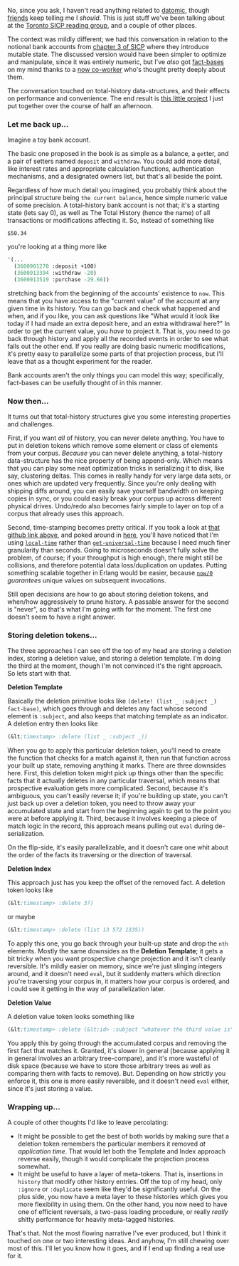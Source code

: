 No, since you ask, I haven't read anything related to [datomic](http://www.datomic.com/), though [friends](https://github.com/CompSciCabal) keep telling me I *should*. This is just stuff we've been talking about at the [Toronto SICP reading group](https://github.com/CompSciCabal/SMRTYPRTY/tree/master/sicp), and a couple of other places.

The context was mildly different; we had this conversation in relation to the notional bank accounts from [chapter 3 of SICP](http://mitpress.mit.edu/sicp/full-text/book/book-Z-H-19.html#%_chap_3) where they introduce mutable state. The discussed version would have been simpler to optimize and manipulate, since it was entirely numeric, but I've *also* got [fact-bases](https://en.wikipedia.org/wiki/Triplestore) on my mind thanks to a [now co-worker](https://github.com/guitarvydas) who's thought pretty deeply about them.

The conversation touched on total-history data-structures, and their effects on performance and convenience. The end result is [this little project](https://github.com/Inaimathi/fact-base) I just put together over the course of half an afternoon.

### Let me back up...

Imagine a toy bank account.

The basic one proposed in the book is as simple as a balance, a `get`ter, and a pair of setters named `deposit` and `withdraw`. You could add more detail, like interest rates and appropriate calculation functions, authentication mechanisms, and a designated owners list, but that's all beside the point.

Regardless of how much detail you imagined, you probably think about the principal structure being `the current balance`, hence simple numeric value of some precision. A total-history bank account is not that; it's a starting state (lets say 0), as well as The Total History (hence the name) of all transactions or modifications affecting it. So, instead of something like

```
$50.34
```

you're looking at a thing more like

```lisp
'(...
  (3600901270 :deposit +100)
  (3600913394 :withdraw -20)
  (3600913519 :purchase -29.66))
```

stretching back from the beginning of the accounts' existence to `now`. This means that you have access to the "current value" of the account at any given time in its history. You can go back and check what happened and when, and if you like, you can ask questions like "What would it look like today if I had made an extra deposit here, and an extra withdrawal here?" In order to get the current value, you *have* to project it. That is, you need to go back through history and apply all the recorded events in order to see what falls out the other end. If you really are doing basic numeric modifications, it's pretty easy to parallelize some parts of that projection process, but I'll leave that as a thought experiment for the reader.

Bank accounts aren't the only things you can model this way; specifically, fact-bases can be usefully thought of in this manner.

### Now then...

It turns out that total-history structures give you some interesting properties and challenges.

First, if you want *all* of history, you can never delete anything. You have to put in deletion tokens which remove some element or class of elements from your corpus. *Because* you can never delete anything, a total-history data-structure has the nice property of being append-only. Which means that you can play some neat optimization tricks in serializing it to disk, like say, clustering deltas. This comes in really handy for very large data sets, or ones which are updated very frequently. Since you're only dealing with shipping diffs around, you can easily save yourself bandwidth on keeping copies in sync, or you could easily break your corpus up across different physical drives. Undo/redo also becomes fairly simple to layer on top of a corpus that already uses this approach.

Second, time-stamping becomes pretty critical. If you took a look at [that github link above](https://github.com/Inaimathi/fact-base), and poked around in [here](https://github.com/Inaimathi/fact-base/blob/master/fact-base.lisp), you'll have noticed that I'm using [`local-time`](http://common-lisp.net/project/local-time/) rather than [`get-universal-time`](http://www.lispworks.com/documentation/HyperSpec/Body/f_get_un.htm) because I need much finer granularity than seconds. Going to microseconds doesn't fully solve the problem, of course; if your throughput is high enough, there might still be collisions, and therefore potential data loss/duplication on updates. Putting something scalable together in Erlang would be easier, because [`now/0`](http://www.erlang.org/doc/man/erlang.html#now-0) *guarantees* unique values on subsequent invocations.

Still open decisions are how to go about storing deletion tokens, and when/how aggressively to prune history. A passable answer for the second is "never", so that's what I'm going with for the moment. The first one doesn't seem to have a right answer.

### Storing deletion tokens...

The three approaches I can see off the top of my head are storing a deletion index, storing a deletion value, and storing a deletion template. I'm doing the third at the moment, though I'm not convinced it's the right approach. So lets start with that.

**Deletion Template**

Basically the deletion primitive looks like `(delete! (list _ :subject _) fact-base)`, which goes through and deletes any fact whose second element is `:subject`, and also keeps that matching template as an indicator. A deletion entry then looks like

```lisp
(&lt;timestamp> :delete (list _ :subject _))
```

When you go to apply this particular deletion token, you'll need to create the function that checks for a match against it, then run that function across your built up state, removing anything it marks. There are three downsides here. First, this deletion token might pick up things other than the specific facts that it actually deletes in any particular traversal, which means that prospective evaluation gets more complicated. Second, because it's ambiguous, you can't easily reverse it; if you're building up state, you can't just back up over a deletion token, you need to throw away your accumulated state and start from the beginning again to get to the point you were at before applying it. Third, because it involves keeping a piece of match logic in the record, this approach means pulling out `eval` during de-serialization.

On the flip-side, it's easily parallelizable, and it doesn't care one whit about the order of the facts its traversing or the direction of traversal.

**Deletion Index**

This approach just has you keep the offset of the removed fact. A deletion token looks like

```lisp
(&lt;timestamp> :delete 37)
```

or maybe 

```lisp
(&lt;timestamp> :delete (list 13 572 1335))
```

To apply this one, you go back through your built-up state and drop the `nth` elements. Mostly the same downsides as the **Deletion Template**; it gets a bit tricky when you want prospective change projection and it isn't cleanly reversible. It's mildly easier on memory, since we're just slinging integers around, and it doesn't need `eval`, but it suddenly matters which direction you're traversing your corpus in, it matters how your corpus is ordered, and I could see it getting in the way of parallelization later.

**Deletion Value**

A deletion value token looks something like

```lisp
(&lt;timestamp> :delete (&lt;id> :subject "whatever the third value is"))
```

You apply this by going through the accumulated corpus and removing the first fact that matches it. Granted, it's slower in general (because applying it in general involves an arbitrary tree-compare), and it's more wasteful of disk space (because we have to store those arbitrary trees as well as comparing them with facts to remove). But. Depending on how strictly you enforce it, this one is more easily reversible, and it doesn't need `eval` either, since it's just storing a value.

### Wrapping up...

A couple of other thoughts I'd like to leave percolating:


-   It might be possible to get the best of both worlds by making sure that a deletion token remembers the particular members it removed *at application time*. That would let both the Template and Index approach reverse easily, though it would complicate the projection process somewhat.
-   It might be useful to have a layer of meta-tokens. That is, insertions in `history` that modify other history entries. Off the top of my head, only `:ignore` or `:duplicate` seem like they'd be significantly useful. On the plus side, you now have a meta layer to these histories which gives you more flexibility in using them. On the other hand, you now need to have one of efficient reversals, a two-pass loading procedure, or really *really* shitty performance for heavily meta-tagged histories.


That's that. Not the most flowing narrative I've ever produced, but I think it touched on one or two interesting ideas. And anyhow, I'm still chewing over most of this. I'll let you know how it goes, and if I end up finding a real use for it.
